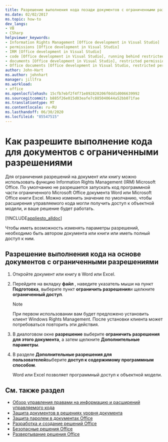 ```yaml
---
title: Разрешение выполнения кода позади документов с ограниченными разрешениями
ms.date: 02/02/2017
ms.topic: how-to
dev_langs:
- VB
- CSharp
helpviewer_keywords:
- Information Rights Management [Office development in Visual Studio]
- permissions [Office development in Visual Studio]
- IRM [Office development in Visual Studio]
- code [Office development in Visual Studio], running behind restricted documents
- documents [Office development in Visual Studio], restricted permissions
- Office documents [Office development in Visual Studio, restricted permissions
author: John-Hart
ms.author: johnhart
manager: jillfra
ms.workload:
- office
ms.openlocfilehash: 15cfb7ebf2f4f71e892820206f0dd1d006639992
ms.sourcegitcommit: b885f26e015d03eafe7c885040644a52bb071fae
ms.translationtype: MT
ms.contentlocale: ru-RU
ms.lasthandoff: 06/30/2020
ms.locfileid: "85547515"
---
```

# <a name="how-to-permit-code-to-run-behind-documents-with-restricted-permissions"></a>Как разрешите выполнение кода для документов с ограниченными разрешениями
  Для ограничения разрешений на документ или книгу можно использовать функцию Information Rights Management (IRM) Microsoft Office. По умолчанию не разрешается запускать код программной части ограниченного Microsoft Office документа Word или Microsoft Office книги Excel. Можно изменить значение по умолчанию, чтобы расширения управляемого кода могли получить доступ к объектной модели, и ваше решение будет работать.

 [!INCLUDE[appliesto_alldoc](../vsto/includes/appliesto-alldoc-md.md)]

 Чтобы иметь возможность изменять параметры разрешений, необходимо быть автором документа или книги или иметь полный доступ к ним.

## <a name="to-permit-code-to-run-behind-documents-with-restricted-permissions"></a>Разрешение выполнения кода на основе документов с ограниченными разрешениями

1. Откройте документ или книгу в Word или Excel.

2. Перейдите на вкладку **файл** , наведите указатель мыши на пункт **Подготовка**, выберите пункт **ограничить разрешения**и щелкните **ограниченный доступ**.

   > [!NOTE]
   > При первом использовании вам будет предложено установить клиент Windows Rights Management. После установки клиента может потребоваться повторить эти действия.

3. В диалоговом окне **разрешение** выберите **ограничить разрешения для этого документа**, а затем щелкните **Дополнительные параметры**.

4. В разделе **Дополнительные разрешения для пользователей**выберите **доступ к содержимому программным способом**.

   Word или Excel позволяет программный доступ к объектной модели.

## <a name="see-also"></a>См. также раздел
- [Обзор управления правами на информацию и расширений управляемого кода](../vsto/information-rights-management-and-managed-code-extensions-overview.md)
- [Защита документов в решениях уровня документа](../vsto/document-protection-in-document-level-solutions.md)
- [Защита паролем в документах Office](../vsto/password-protection-on-office-documents.md)
- [Разработка и создание решений Office](../vsto/designing-and-creating-office-solutions.md)
- [Безопасные решения Office](../vsto/securing-office-solutions.md)
- [Развертывание решения Office](../vsto/deploying-an-office-solution.md)
